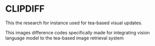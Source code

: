 # CLIPDIFF

This the research for instance used for tea-based visual updates. 

This images difference codes specifically made for integrating vision language model to the tea-based image retrieval system